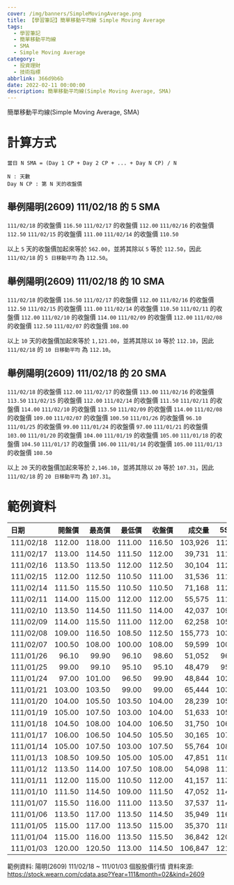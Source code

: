 ```yaml
---
cover: /img/banners/SimpleMovingAverage.png
title: 【學習筆記】簡單移動平均線 Simple Moving Average
tags:
  - 學習筆記
  - 簡單移動平均線
  - SMA
  - Simple Moving Average
category:
  - 投資理財
  - 技術指標
abbrlink: 366d9b6b
date: 2022-02-11 00:00:00
description: 簡單移動平均線(Simple Moving Average, SMA)
---
```


簡單移動平均線(Simple Moving Average, SMA)

# 計算方式

```text
當日 N SMA = (Day 1 CP + Day 2 CP + ... + Day N CP) / N

N : 天數
Day N CP : 第 N 天的收盤價
```

## 舉例陽明(2609) 111/02/18 的 5 SMA

`111/02/18` 的收盤價 `116.50`
`111/02/17` 的收盤價 `112.00`
`111/02/16` 的收盤價 `112.50`
`111/02/15` 的收盤價 `111.00`
`111/02/14` 的收盤價 `110.50`

以上 `5` 天的收盤價加起來等於 `562.00`，並將其除以 `5` 等於 `112.50`，因此 `111/02/18` 的 `5 日移動平均` 為 `112.50`。

## 舉例陽明(2609) 111/02/18 的 10 SMA

`111/02/18` 的收盤價 `116.50`
`111/02/17` 的收盤價 `112.00`
`111/02/16` 的收盤價 `112.50`
`111/02/15` 的收盤價 `111.00`
`111/02/14` 的收盤價 `110.50`
`111/02/11` 的收盤價 `112.00`
`111/02/10` 的收盤價 `114.00`
`111/02/09` 的收盤價 `112.00`
`111/02/08` 的收盤價 `112.50`
`111/02/07` 的收盤價 `108.00`

以上 `10` 天的收盤價加起來等於 `1,121.00`，並將其除以 `10` 等於 `112.10`，因此 `111/02/18` 的 `10 日移動平均` 為 `112.10`。

## 舉例陽明(2609) 111/02/18 的 20 SMA

`111/02/18` 的收盤價 `112.00`
`111/02/17` 的收盤價 `113.00`
`111/02/16` 的收盤價 `113.50`
`111/02/15` 的收盤價 `112.00`
`111/02/14` 的收盤價 `111.50`
`111/02/11` 的收盤價 `114.00`
`111/02/10` 的收盤價 `113.50`
`111/02/09` 的收盤價 `114.00`
`111/02/08` 的收盤價 `109.00`
`111/02/07` 的收盤價 `100.50`
`111/01/26` 的收盤價 `96.10`
`111/01/25` 的收盤價 `99.00`
`111/01/24` 的收盤價 `97.00`
`111/01/21` 的收盤價 `103.00`
`111/01/20` 的收盤價 `104.00`
`111/01/19` 的收盤價 `105.00`
`111/01/18` 的收盤價 `104.50`
`111/01/17` 的收盤價 `106.00`
`111/01/14` 的收盤價 `105.00`
`111/01/13` 的收盤價 `108.50`

以上 `20` 天的收盤價加起來等於 `2,146.10`，並將其除以 `20` 等於 `107.31`，因此 `111/02/18` 的 `20 日移動平均` 為 `107.31`。

# 範例資料

| 日期       | 開盤價 | 最高價 | 最低價 | 收盤價 |  成交量 |   5SMA |  10SMA |  20SMA |
|:-----------|-------:|-------:|-------:|-------:|--------:|-------:|-------:|-------:|
| 111/02/18  | 112.00 | 118.00 | 111.00 | 116.50 | 103,926 | 112.50 | 112.10 | 109.56 |
| 111/02/17  | 113.00 | 114.50 | 111.50 | 112.00 |  39,731 | 111.60 | 110.31 | 108.93 |
| 111/02/16  | 113.50 | 113.50 | 112.00 | 112.50 |  30,104 | 112.00 | 108.62 | 108.62 |
| 111/02/15  | 112.00 | 112.50 | 110.50 | 111.00 |  31,536 | 111.90 | 108.19 | 107.36 |
| 111/02/14  | 111.50 | 115.50 | 110.50 | 110.50 |  71,168 | 112.20 | 107.84 | 106.16 |
| 111/02/11  | 114.00 | 115.00 | 112.00 | 112.00 |  55,575 | 111.70 | 107.46 | 105.51 |
| 111/02/10  | 113.50 | 114.50 | 111.50 | 114.00 |  42,037 | 109.02 | 106.70 | 104.71 |
| 111/02/09  | 114.00 | 115.50 | 111.00 | 112.00 |  62,258 | 105.24 | 105.24 | 103.96 |
| 111/02/08  | 109.00 | 116.50 | 108.50 | 112.50 | 155,773 | 103.55 | 103.55 | 103.31 |
| 111/02/07  | 100.50 | 108.00 | 100.00 | 108.00 |  59,599 | 100.57 | 100.57 | 102.81 |
| 111/01/26  |  96.10 |  99.90 |  96.10 |  98.60 |  51,052 |  96.85 |  96.85 | 102.51 |
| 111/01/25  |  99.00 |  99.10 |  95.10 |  95.10 |  48,479 |  95.10 |  95.10 | 103.45 |
| 111/01/24  |  97.00 | 101.00 |  96.50 |  99.90 |  48,844 | 102.68 | 105.14 | 111.45 |
| 111/01/21  | 103.00 | 103.50 |  99.00 |  99.00 |  65,444 | 103.80 | 106.30 | 112.58 |
| 111/01/20  | 104.00 | 105.50 | 103.50 | 104.00 |  28,239 | 105.50 | 107.75 | 113.75 |
| 111/01/19  | 105.00 | 107.50 | 103.00 | 104.00 |  51,633 | 105.70 | 108.80 | 114.75 |
| 111/01/18  | 104.50 | 108.00 | 104.00 | 106.50 |  31,750 | 106.50 | 109.90 | 115.83 |
| 111/01/17  | 106.00 | 106.50 | 104.50 | 105.50 |  30,165 | 107.60 | 110.80 | 116.60 |
| 111/01/14  | 105.00 | 107.50 | 103.00 | 107.50 |  55,764 | 108.80 | 111.70 | 117.50 |
| 111/01/13  | 108.50 | 109.50 | 105.00 | 105.00 |  47,851 | 110.00 | 113.05 | 118.23 |
| 111/01/12  | 113.50 | 114.00 | 107.50 | 108.00 |  54,098 | 111.90 | 115.00 | 119.10 |
| 111/01/11  | 112.00 | 115.00 | 110.50 | 112.00 |  41,157 | 113.30 | 116.70 | 119.70 |
| 111/01/10  | 111.50 | 114.50 | 109.00 | 111.50 |  47,052 | 114.00 | 117.75 | 120.48 |
| 111/01/07  | 115.50 | 116.00 | 111.00 | 113.50 |  37,537 | 114.60 | 118.85 | 121.10 |
| 111/01/06  | 113.50 | 117.00 | 113.50 | 114.50 |  35,949 | 116.10 | 119.75 | 121.85 |
| 111/01/05  | 115.00 | 117.00 | 113.50 | 115.00 |  35,370 | 118.10 | 120.70 | 122.48 |
| 111/01/04  | 115.00 | 116.00 | 113.50 | 115.50 |  36,842 | 120.10 | 121.75 | 123.05 |
| 111/01/03  | 120.00 | 120.50 | 113.00 | 114.50 | 106,847 | 121.50 | 122.40 | 123.55 |

範例資料: 陽明(2609) 111/02/18 ~ 111/01/03 個股股價行情
資料來源: https://stock.wearn.com/cdata.asp?Year=111&month=02&kind=2609
